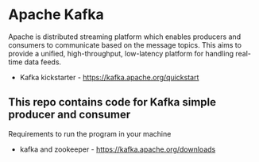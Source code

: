 # Apache Kafka

Apache is distributed streaming platform which enables producers and consumers to communicate based on the message topics. 
This aims to provide a unified, high-throughput, low-latency platform for handling real-time data feeds.

* Kafka kickstarter - https://kafka.apache.org/quickstart 

## This repo contains code for Kafka simple producer and consumer 

Requirements to run the program in your machine 
* kafka and zookeeper - 
https://kafka.apache.org/downloads 

